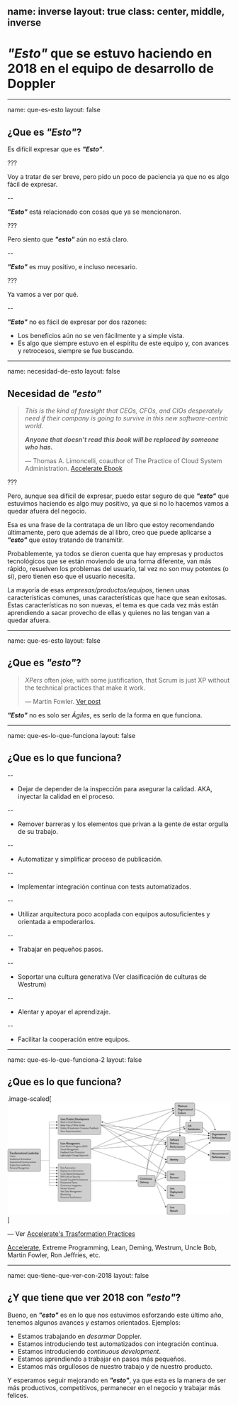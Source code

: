name: inverse
layout: true
class: center, middle, inverse
---
# _**"Esto"**_ que se estuvo haciendo en 2018 en el equipo de desarrollo de Doppler

---
name: que-es-esto
layout: false
## ¿Que es _**"Esto"**_?

Es difícil expresar que es _**"Esto"**_.

???

Voy a tratar de ser breve, pero pido un poco de paciencia ya que no es algo fácil de expresar.

--

_**"Esto"**_ está relacionado con cosas que ya se mencionaron.

???

Pero siento que _**"esto"**_ aún no está claro.

--

_**"Esto"**_ es muy positivo, e incluso necesario.

???

Ya vamos a ver por qué.

--

_**"Esto"**_ no es fácil de expresar por dos razones:

* Los beneficios aún no se ven fácilmente y a simple vista.
* Es algo que siempre estuvo en el espíritu de este equipo y, con avances y retrocesos, siempre se fue buscando.

---
name: necesidad-de-esto
layout: false
## Necesidad de _**"esto"**_

> _This is the kind of foresight that CEOs, CFOs, and CIOs desperately need if their company is going to survive in this new software-centric world._
>
> _**Anyone that doesn’t read this book will be replaced by someone who has.**_
>
> — Thomas A. Limoncelli, coauthor of The Practice of Cloud System Administration. [Accelerate Ebook](https://makingsense.slack.com/files/U04U7GL8D/FFK3H0280/accelerate_-_forsgren_phd.mobi)

???

Pero, aunque sea difícil de expresar, puedo estar seguro de que _**"esto"**_ que estuvimos haciendo es algo muy positivo, ya que si no lo hacemos vamos a quedar afuera del negocio.

Esa es una frase de la contratapa de un libro que estoy recomendando últimamente, pero que además de al libro, creo que puede aplicarse a _**"esto"**_ que estoy tratando de transmitir.

Probablemente, ya todos se dieron cuenta que hay empresas y productos tecnológicos que se están moviendo de una forma diferente, van más rápido, resuelven los problemas del usuario, tal vez no son muy potentes (o si), pero tienen eso que el usuario necesita.

La mayoría de esas _empresas/productos/equipos_, tienen unas características comunes, unas características que hace que sean exitosas. Estas características no son nuevas, el tema es que cada vez más están aprendiendo a sacar provecho de ellas y quienes no las tengan van a quedar afuera.

---
name: que-es-esto
layout: false
## ¿Que es _**"esto"**_?

> _XPers_ often joke, with some justification, that Scrum is just XP without the technical practices that make it work.
>
> — Martin Fowler. [Ver post](https://martinfowler.com/bliki/FlaccidScrum.html)

_**"Esto"**_ no es solo ser _Ágiles_, es serlo de la forma en que funciona.

---
name: que-es-lo-que-funciona
layout: false
## ¿Que es lo que funciona?

--

* Dejar de depender de la inspección para asegurar la calidad. AKA, inyectar la calidad en el proceso.

--

* Remover barreras y los elementos que privan a la gente de estar orgulla de su trabajo.

--

* Automatizar y simplificar proceso de publicación.

--

* Implementar integración continua con tests automatizados.

--

* Utilizar arquitectura poco acoplada con equipos autosuficientes y orientada a empoderarlos.

--

* Trabajar en pequeños pasos.

--

* Soportar una cultura generativa (Ver clasificación de culturas de Westrum)

--

* Alentar y apoyar el aprendizaje.

--

* Facilitar la cooperación entre equipos.

---
name: que-es-lo-que-funciona-2
layout: false
## ¿Que es lo que funciona?

.image-scaled[![Overall Research Program](overall-research-program.png)]

 — Ver [Accelerate's Trasformation Practices](https://devops-research.com/assets/transformation_practices.pdf)

[Accelerate](https://makingsense.slack.com/files/U04U7GL8D/FFK3H0280/accelerate_-_forsgren_phd.mobi), Extreme Programming, Lean, Deming, Westrum, Uncle Bob, Martin Fowler, Ron Jeffries, etc.

---
name: que-tiene-que-ver-con-2018
layout: false
## ¿Y que tiene que ver 2018 con _**"esto"**_?

Bueno, en _**"esto"**_ es en lo que nos estuvimos esforzando este último año, tenemos algunos avances y estamos orientados. Ejemplos:

* Estamos trabajando en _desarmar_ Doppler.
* Estamos introduciendo test automatizados con integración continua.
* Estamos introduciendo _continuous development_.
* Estamos aprendiendo a trabajar en pasos más pequeños.
* Estamos más orgullosos de nuestro trabajo y de nuestro producto.

Y esperamos seguir mejorando en _**"esto"**_, ya que esta es la manera de ser más productivos, competitivos, permanecer en el negocio y trabajar más felices.
